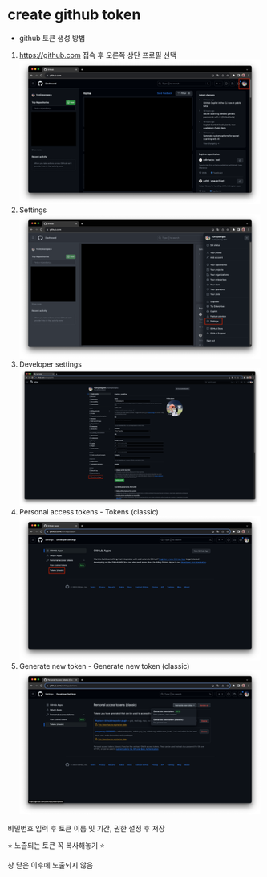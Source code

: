 # create github token

- github 토큰 생성 방법

1. https://github.com 접속 후 오른쪽 상단 프로필 선택
![createToken1.png](../public/image/createToken1.png)
2. Settings
![createToken2.png](../public/image/createToken2.png)
3. Developer settings
![createToken3.png](../public/image/createToken3.png)
4. Personal access tokens - Tokens (classic)
![createToken4.png](../public/image/createToken4.png)
5. Generate new token - Generate new token (classic)
![createToken5.png](../public/image/createToken5.png)

비밀번호 입력 후 토큰 이름 및 기간, 권한 설정 후 저장 
<p> ⭐️ 노출되는 토큰 꼭 복사해놓기 ⭐️ </p>
창 닫은 이후에 노출되지 않음
